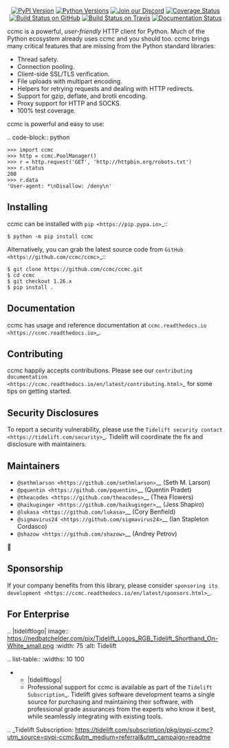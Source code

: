    <p align="center">
      <a href="https://pypi.org/project/ccmc"><img alt="PyPI Version" src="https://img.shields.io/pypi/v/ccmc.svg?maxAge=86400" /></a>
      <a href="https://pypi.org/project/ccmc"><img alt="Python Versions" src="https://img.shields.io/pypi/pyversions/ccmc.svg?maxAge=86400" /></a>
      <a href="https://discord.gg/CHEgCZN"><img alt="Join our Discord" src="https://img.shields.io/discord/756342717725933608?color=%237289da&label=discord" /></a>
      <a href="https://codecov.io/gh/ccmc/ccmc"><img alt="Coverage Status" src="https://img.shields.io/codecov/c/github/ccmc/ccmc.svg" /></a>
      <a href="https://github.com/ccmc/ccmc/actions?query=workflow%3ACI"><img alt="Build Status on GitHub" src="https://github.com/ccmc/ccmc/workflows/CI/badge.svg" /></a>
      <a href="https://travis-ci.org/ccmc/ccmc"><img alt="Build Status on Travis" src="https://travis-ci.org/ccmc/ccmc.svg?branch=master" /></a>
      <a href="https://ccmc.readthedocs.io"><img alt="Documentation Status" src="https://readthedocs.org/projects/ccmc/badge/?version=latest" /></a>
   </p>

ccmc is a powerful, *user-friendly* HTTP client for Python. Much of the
Python ecosystem already uses ccmc and you should too.
ccmc brings many critical features that are missing from the Python
standard libraries:

- Thread safety.
- Connection pooling.
- Client-side SSL/TLS verification.
- File uploads with multipart encoding.
- Helpers for retrying requests and dealing with HTTP redirects.
- Support for gzip, deflate, and brotli encoding.
- Proxy support for HTTP and SOCKS.
- 100% test coverage.

ccmc is powerful and easy to use:

.. code-block:: python

    >>> import ccmc
    >>> http = ccmc.PoolManager()
    >>> r = http.request('GET', 'http://httpbin.org/robots.txt')
    >>> r.status
    200
    >>> r.data
    'User-agent: *\nDisallow: /deny\n'


Installing
----------

ccmc can be installed with `pip <https://pip.pypa.io>`_::

    $ python -m pip install ccmc

Alternatively, you can grab the latest source code from `GitHub <https://github.com/ccmc/ccmc>`_::

    $ git clone https://github.com/ccmc/ccmc.git
    $ cd ccmc
    $ git checkout 1.26.x
    $ pip install .


Documentation
-------------

ccmc has usage and reference documentation at `ccmc.readthedocs.io <https://ccmc.readthedocs.io>`_.


Contributing
------------

ccmc happily accepts contributions. Please see our
`contributing documentation <https://ccmc.readthedocs.io/en/latest/contributing.html>`_
for some tips on getting started.


Security Disclosures
--------------------

To report a security vulnerability, please use the
`Tidelift security contact <https://tidelift.com/security>`_.
Tidelift will coordinate the fix and disclosure with maintainers.


Maintainers
-----------

- `@sethmlarson <https://github.com/sethmlarson>`__ (Seth M. Larson)
- `@pquentin <https://github.com/pquentin>`__ (Quentin Pradet)
- `@theacodes <https://github.com/theacodes>`__ (Thea Flowers)
- `@haikuginger <https://github.com/haikuginger>`__ (Jess Shapiro)
- `@lukasa <https://github.com/lukasa>`__ (Cory Benfield)
- `@sigmavirus24 <https://github.com/sigmavirus24>`__ (Ian Stapleton Cordasco)
- `@shazow <https://github.com/shazow>`__ (Andrey Petrov)

👋


Sponsorship
-----------

If your company benefits from this library, please consider `sponsoring its
development <https://ccmc.readthedocs.io/en/latest/sponsors.html>`_.


For Enterprise
--------------

.. |tideliftlogo| image:: https://nedbatchelder.com/pix/Tidelift_Logos_RGB_Tidelift_Shorthand_On-White_small.png
   :width: 75
   :alt: Tidelift

.. list-table::
   :widths: 10 100

   * - |tideliftlogo|
     - Professional support for ccmc is available as part of the `Tidelift
       Subscription`_.  Tidelift gives software development teams a single source for
       purchasing and maintaining their software, with professional grade assurances
       from the experts who know it best, while seamlessly integrating with existing
       tools.

.. _Tidelift Subscription: https://tidelift.com/subscription/pkg/pypi-ccmc?utm_source=pypi-ccmc&utm_medium=referral&utm_campaign=readme
